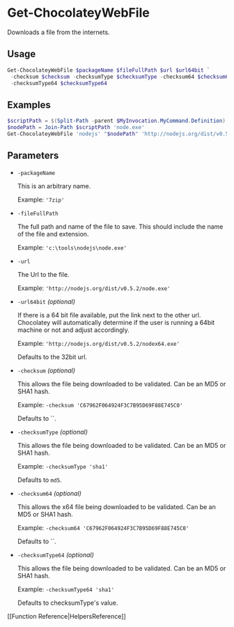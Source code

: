 ﻿# Get-ChocolateyWebFile

Downloads a file from the internets.

## Usage

```powershell
Get-ChocolateyWebFile $packageName $fileFullPath $url $url64bit `
 -checksum $checksum -checksumType $checksumType -checksum64 $checksum64 `
 -checksumType64 $checksumType64
```

## Examples

```powershell
$scriptPath = $(Split-Path -parent $MyInvocation.MyCommand.Definition)
$nodePath = Join-Path $scriptPath 'node.exe'
Get-ChocolateyWebFile 'nodejs' "$nodePath" 'http://nodejs.org/dist/v0.5.2/node.exe'
```

## Parameters

* `-packageName`

    This is an arbitrary name.

    Example: `'7zip'`

* `-fileFullPath`

    The full path and name of the file to save. This should include the name of the file and extension.

    Example: `'c:\tools\nodejs\node.exe'`

* `-url`

    The Url to the file.

    Example: `'http://nodejs.org/dist/v0.5.2/node.exe'`

* `-url64bit` _(optional)_

    If there is a 64 bit file available, put the link next to the other url. Chocolatey will automatically determine if the user is running a 64bit machine or not and adjust accordingly.

    Example: `'http://nodejs.org/dist/v0.5.2/nodex64.exe'`

    Defaults to the 32bit url.

* `-checksum` _(optional)_

    This allows the file being downloaded to be validated. Can be an MD5 or SHA1 hash.

    Example: `-checksum 'C67962F064924F3C7B95D69F88E745C0'`

    Defaults to ``.

* `-checksumType` _(optional)_

    This allows the file being downloaded to be validated. Can be an MD5 or SHA1 hash.

    Example: `-checksumType 'sha1'`

    Defaults to `md5`.

* `-checksum64` _(optional)_

    This allows the x64 file being downloaded to be validated. Can be an MD5 or SHA1 hash.

    Example: `-checksum64 'C67962F064924F3C7B95D69F88E745C0'`

    Defaults to ``.

* `-checksumType64` _(optional)_

    This allows the file being downloaded to be validated. Can be an MD5 or SHA1 hash.

    Example: `-checksumType64 'sha1'`

    Defaults to checksumType's value.

[[Function Reference|HelpersReference]]